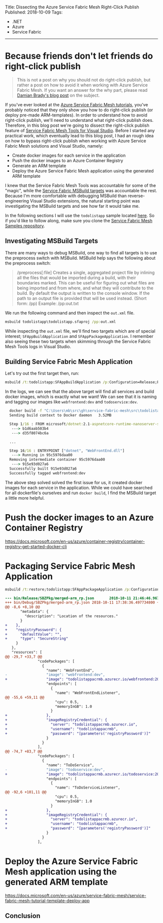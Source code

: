 Title: Dissecting the Azure Service Fabric Mesh Right-Click Publish
Published: 2018-10-09
Tags: 
- .NET
- Azure
- Service Fabric
---
# Because friends don't let friends do right-click publish
> This is not a post on why you should not do right-click publish, but rather a post on how to avoid it when working with Azure Service Fabric Mesh. If you want an answer for the why part, please read [Damian Brady's blog post](https://damianbrady.com.au/2018/02/01/friends-dont-let-friends-right-click-publish/) on the subject.

If you've ever looked at the [Azure Service Fabric Mesh tutorials](https://docs.microsoft.com/en-us/azure/service-fabric-mesh/), you've probably noticed that they only show you how to do right-click publish (or deploy pre-made ARM-templates). In order to understand how to avoid right-click publish, we'll need to understand what right-click publish does. Therefore, in this blog post we're going to dissect the right-click publish feature of [Service Fabric Mesh Tools for Visual Studio](https://marketplace.visualstudio.com/items?itemName=ms-azuretools.ServiceFabricMesh). Before I started any practical work, which eventually lead to this blog post, I had an rough idea on how to bypass right-click publish when working with Azure Service Fabric Mesh solutions and Visual Studio, namely:
* Create docker images for each service in the application
* Push the docker images to an Azure Container Registry
* Generate an ARM template
* Deploy the Azure Service Fabric Mesh application using the generated ARM template

I knew that the Service Fabric Mesh Tools was accountable for some of the "magic", while the [Service Fabric MSBuild targets](https://www.nuget.org/packages/Microsoft.VisualStudio.Azure.SFApp.Targets) was accountable the rest. Because I'm more comfortable with debugging MSBuild than reverse-engineering Visual Studio extensions, the natural starting point was investigating the MSBuild targets and see how far it would take me.

In the following sections I will use the `todolistapp` sample located [here](https://github.com/Azure-Samples/service-fabric-mesh/tree/c3da5474a67d635565a092ed9090442888142f9f/src/todolistapp). So if you'd like to follow along, make sure you clone the [Service Fabric Mesh Samples repository](https://github.com/Azure-Samples/service-fabric-mesh).

## Investigating MSBuild Targets
There are many ways to debug MSBuild, one  way to find all targets is to use the preprocess switch with MSBuild. MSBuild help says the following about the preprocess switch:
>  /preprocess[:file]
                     Creates a single, aggregated project file by
                     inlining all the files that would be imported during a
                     build, with their boundaries marked. This can be
                     useful for figuring out what files are being imported
                     and from where, and what they will contribute to
                     the build. By default the output is written to
                     the console window. If the path to an output file
                     is provided that will be used instead.
                     (Short form: /pp)
                     Example:
                       /pp:out.txt

We run the following command and then inspect the `out.xml` file.
```cmd
msbuild todolistapp\todolistapp.sfaproj /pp:out.xml
```
While inspecting the `out.xml` file, we'll find two targets which are of special interest; `SFAppBuildApplication` and `SFAppPackageApplication`. I remember also seeing these two targets when skimming through the Service Fabric Mesh Tools logs in Visual Studio.

## Building Service Fabric Mesh Application
Let's try out the first target then, run:
```cmd
msbuild /t:todolistapp:SFAppBuildApplication /p:Configuration=Release;Platform="Any CPU"
```
In the logs, we can see that the above target will find all services and build docker images, which is exactly what we want! We can see that it is naming and tagging our images like `webfrontend:dev` and `todoservice:dev`.
```cmd
  docker build -f "C:\Users\mb\src\gh\service-fabric-mesh\src\todolistapp\WebFrontEnd\Dockerfile" -t webfrontend:dev "C:\Users\mb\src\gh\service-fabric-mesh\src\todolistapp"
  Sending build context to Docker daemon   3.52MB

  Step 1/16 : FROM microsoft/dotnet:2.1-aspnetcore-runtime-nanoserver-sac2016 AS base
   ---> b1d6aab503b4
   ---> d35f8074bc6a

  ...

  Step 16/16 : ENTRYPOINT ["dotnet", "WebFrontEnd.dll"]
   ---> Running in 95c5976daa00
  Removing intermediate container 95c5976daa00
   ---> 915e93d027a6
  Successfully built 915e93d027a6
  Successfully tagged webfrontend:dev
```
The above step solved solved the first issue for us, it created docker images for each service in the application. While we could have searched for all dockerfile's ourselves and run `docker build`, I find the MSBuild target a little more helpful.

# Push the docker images to an Azure Container Registry

https://docs.microsoft.com/en-us/azure/container-registry/container-registry-get-started-docker-cli

# Packaging Service Fabric Mesh Application

```cmd
msbuild /t:restore;todolistapp:SFAppPackageApplication /p:Configuration=Release;Platform="Any CPU"
```

```diff
--- bin/Release/SBZPkg/merged-arm_rp.json       2018-10-11 21:46:46.967348000 +0300
+++ bin/Debug/SBZPkg/merged-arm_rp.json 2018-10-11 17:38:36.497734800 +0300
@@ -8,6 +8,10 @@
       "metadata": {
         "description": "Location of the resources."
       }
+    },
+    "registryPassword": {
+      "defaultValue": "",
+      "type": "SecureString"
     }
   },
   "resources": [
@@ -29,7 +33,7 @@
               "codePackages": [
                 {
                   "name": "WebFrontEnd",
-                  "image": "webfrontend:dev",
+                  "image": "todolistappacrmb.azurecr.io/webfrontend:20181011173823",
                   "endpoints": [
                     {
                       "name": "WebFrontEndListener",
@@ -55,6 +59,11 @@
                       "cpu": 0.5,
                       "memoryInGB": 1.0
                     }
+                  },
+                  "imageRegistryCredential": {
+                    "server": "todolistappacrmb.azurecr.io",
+                    "username": "todolistappacrmb",
+                    "password": "[parameters('registryPassword')]"
                   }
                 }
               ],
@@ -74,7 +83,7 @@
               "codePackages": [
                 {
                   "name": "ToDoService",
-                  "image": "todoservice:dev",
+                  "image": "todolistappacrmb.azurecr.io/todoservice:20181011173823",
                   "endpoints": [
                     {
                       "name": "ToDoServiceListener",
@@ -92,6 +101,11 @@
                       "cpu": 0.5,
                       "memoryInGB": 1.0
                     }
+                  },
+                  "imageRegistryCredential": {
+                    "server": "todolistappacrmb.azurecr.io",
+                    "username": "todolistappacrmb",
+                    "password": "[parameters('registryPassword')]"
                   }
                 }
               ],
```

# Deploy the Azure Service Fabric Mesh application using the generated ARM template

https://docs.microsoft.com/en-us/azure/service-fabric-mesh/service-fabric-mesh-tutorial-template-deploy-app

## Conclusion